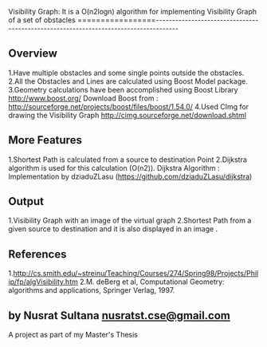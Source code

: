 Visibility Graph: It is a O(n2logn) algorithm for implementing Visibility Graph of a set of obstacles
=================-------------------------------------------------------------------------------------

Overview
---------

1.Have multiple obstacles and some single points outside the obstacles.
2.All the Obstacles and Lines are calculated using Boost Model package.
3.Geometry calculations have been accomplished using Boost Library
http://www.boost.org/
Download Boost from : http://sourceforge.net/projects/boost/files/boost/1.54.0/
4.Used CImg for drawing the Visibility Graph
http://cimg.sourceforge.net/download.shtml

More Features
--------------
1.Shortest Path is calculated from a source to destination Point
2.Dijkstra algorithm is used for this calculation (O(n2)). 
 Dijkstra Algorithm : Implementation by dziaduZLasu (https://github.com/dziaduZLasu/dijkstra)


Output
------
1.Visibility Graph with an image of the virtual graph
2.Shortest Path from a given source to destination and it is also displayed in an image .

References
-----------
1.http://cs.smith.edu/~streinu/Teaching/Courses/274/Spring98/Projects/Philip/fp/algVisibility.htm
2.M. deBerg et al, Computational Geometry: algorithms and applications, Springer Verlag, 1997. 

by Nusrat Sultana <nusratst.cse@gmail.com>
-------------------------------------------
A project as part of my Master's Thesis